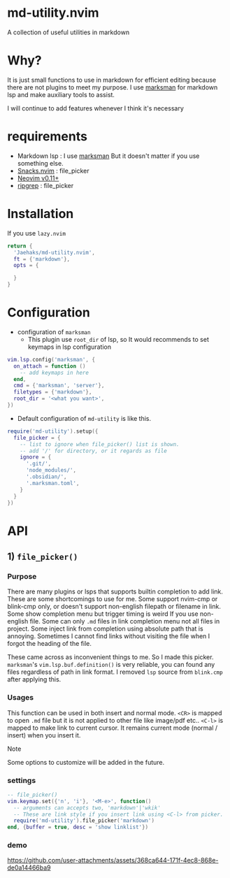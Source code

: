 # md-utility.nvim
A collection of useful utilities in markdown

# Why?
It is just small functions to use in markdown for efficient editing because there are not plugins to meet my purpose.
I use [marksman](https://github.com/artempyanykh/marksman) for markdown lsp and make auxiliary tools to assist.

I will continue to add features whenever I think it's necessary


# requirements
- Markdown lsp : I use [marksman](https://github.com/artempyanykh/marksman) But it doesn't matter if you use something else.
- [Snacks.nvim](https://github.com/folke/snacks.nvim) : file_picker
- [Neovim v0.11+](https://github.com/neovim/neovim)
- [ripgrep](https://github.com/BurntSushi/ripgrep) : file_picker


# Installation

If you use `lazy.nvim`

```lua
return {
  'Jaehaks/md-utility.nvim',
  ft = {'markdown'},
  opts = {

  }
}
```


# Configuration
- configuration of `marksman`
	- This plugin use `root_dir` of lsp, so It would recommends to set keymaps in lsp configuration
```lua
vim.lsp.config('marksman', {
  on_attach = function ()
    -- add keymaps in here
  end,
  cmd = {'marksman', 'server'},
  filetypes = {'markdown'},
  root_dir = '<what you want>',
})
```

- Default configuration of `md-utility` is like this.
```lua
require('md-utility').setup({
  file_picker = {
    -- list to ignore when file_picker() list is shown.
	-- add '/' for directory, or it regards as file
    ignore = {
      '.git/',
      'node_modules/',
      '.obsidian/',
      '.marksman.toml',
    }
  }
})
```



# API

## 1) `file_picker()`

### Purpose

There are many plugins or lsps that supports builtin completion to add link.
These are some shortcomings to use for me.
Some support nvim-cmp or blink-cmp only, or doesn't support non-english filepath or filename in link.
Some show completion menu but trigger timing is weird If you use non-english file.
Some can only `.md` files in link completion menu not all files in project.
Some inject link from completion using absolute path that is annoying.
Sometimes I cannot find links without visiting the file when I forgot the heading of the file.

These came across as inconvenient things to me. So I made this picker.
`marksman`'s `vim.lsp.buf.definition()` is very reliable, you can found any files regardless of path in link format.
I removed `lsp` source from `blink.cmp` after applying this.

### Usages

This function can be used in both insert and normal mode.
`<CR>` is mapped to open `.md` file but it is not applied to other file like image/pdf etc..
`<C-l>` is mapped to make link to current cursor. It remains current mode (normal / insert) when you insert it.

> [!NOTE]
> Some options to customize will be added in the future.

### settings

```lua
-- file_picker()
vim.keymap.set({'n', 'i'}, '<M-e>', function()
  -- arguments can accepts two, 'markdown'|'wkik'
  -- These are link style if you insert link using <C-l> from picker.
  require('md-utility').file_picker('markdown')
end, {buffer = true, desc = 'show linklist'})
```

### demo

https://github.com/user-attachments/assets/368ca644-171f-4ec8-868e-de0a14466ba9



